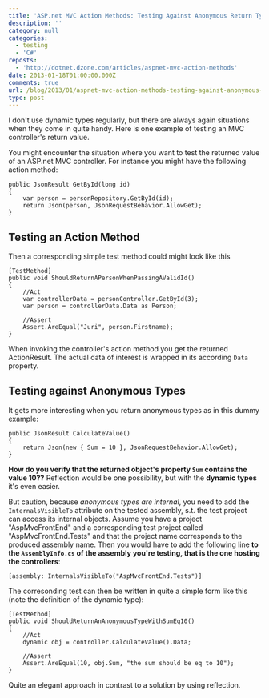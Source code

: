 ```yaml
---
title: 'ASP.net MVC Action Methods: Testing Against Anonymous Return Types'
description: ''
category: null
categories:
  - testing
  - 'C#'
reposts:
  - 'http://dotnet.dzone.com/articles/aspnet-mvc-action-methods'
date: 2013-01-18T01:00:00.000Z
comments: true
url: /blog/2013/01/aspnet-mvc-action-methods-testing-against-anonymous-return-types
type: post
---
```




I don't use dynamic types regularly, but there are always again situations when they come in quite handy. Here is one example of testing an MVC controller's return value.

You might encounter the situation where you want to test the returned value of an ASP.net MVC controller. For instance you might have the following action method:

    public JsonResult GetById(long id)
    {
        var person = personRepository.GetById(id);
        return Json(person, JsonRequestBehavior.AllowGet);
    }

## Testing an Action Method

Then a corresponding simple test method could might look like this

    [TestMethod]
    public void ShouldReturnAPersonWhenPassingAValidId()
    {
        //Act
        var controllerData = personController.GetById(3);
        var person = controllerData.Data as Person;

        //Assert
        Assert.AreEqual("Juri", person.Firstname);
    }

When invoking the controller's action method you get the returned ActionResult. The actual data of interest is wrapped in its according `Data` property.

## Testing against Anonymous Types

It gets more interesting when you return anonymous types as in this dummy example:

    public JsonResult CalculateValue()
    {
        return Json(new { Sum = 10 }, JsonRequestBehavior.AllowGet);
    }

**How do you verify that the returned object's property `Sum` contains the value 10??** Reflection would be one possibility, but with the **dynamic types** it's even easier.

But caution, because _anonymous types are internal_, you need to add the `InternalsVisibleTo` attribute on the tested assembly, s.t. the test project can access its internal objects. Assume you have a project "AspMvcFrontEnd" and a corresponding test project called "AspMvcFrontEnd.Tests" and that the project name corresponds to the produced assembly name. Then you would have to add the following line **to the `AssemblyInfo.cs` of the assembly you're testing, that is the one hosting the controllers**:

    [assembly: InternalsVisibleTo("AspMvcFrontEnd.Tests")]

The corresonding test can then be written in quite a simple form like this (note the definition of the dynamic type):

    [TestMethod]
    public void ShouldReturnAnAnonymousTypeWithSumEq10()
    {
        //Act
        dynamic obj = controller.CalculateValue().Data;

        //Assert
        Assert.AreEqual(10, obj.Sum, "the sum should be eq to 10");
    }

Quite an elegant approach in contrast to a solution by using reflection.
